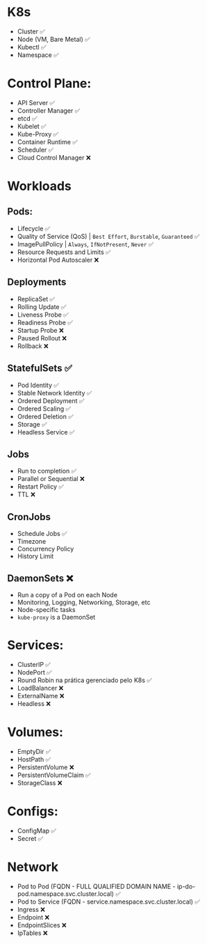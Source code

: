 # K8s
- Cluster ✅
- Node (VM, Bare Metal) ✅
- Kubectl ✅
- Namespace ✅

# Control Plane:
- API Server ✅
- Controller Manager ✅
- etcd ✅
- Kubelet ✅
- Kube-Proxy ✅
- Container Runtime ✅
- Scheduler ✅
- Cloud Control Manager ❌

# Workloads

## Pods:
- Lifecycle ✅
- Quality of Service (QoS) | `Best Effort`, `Burstable`, `Guaranteed` ✅
- ImagePullPolicy | `Always`, `IfNotPresent`, `Never` ✅
- Resource Requests and Limits ✅
- Horizontal Pod Autoscaler ❌

## Deployments
- ReplicaSet ✅
- Rolling Update ✅
- Liveness Probe ✅
- Readiness Probe ✅
- Startup Probe ❌
- Paused Rollout ❌
- Rollback ❌

## StatefulSets ✅
- Pod Identity ✅
- Stable Network Identity ✅
- Ordered Deployment ✅
- Ordered Scaling ✅
- Ordered Deletion ✅
- Storage ✅
- Headless Service ✅

## Jobs
- Run to completion ✅
- Parallel or Sequential ❌
- Restart Policy ✅
- TTL ❌

## CronJobs
- Schedule Jobs ✅
- Timezone
- Concurrency Policy
- History Limit

## DaemonSets ❌
- Run a copy of a Pod on each Node
- Monitoring, Logging, Networking, Storage, etc
- Node-specific tasks
- `kube-proxy` is a DaemonSet

# Services:
- ClusterIP ✅
- NodePort ✅
- Round Robin na prática gerenciado pelo K8s ✅
- LoadBalancer ❌
- ExternalName ❌
- Headless ❌

# Volumes:
- EmptyDir ✅
- HostPath ✅
- PersistentVolume ❌
- PersistentVolumeClaim ✅
- StorageClass ❌

# Configs:
- ConfigMap ✅
- Secret ✅

# Network
- Pod to Pod (FQDN - FULL QUALIFIED DOMAIN NAME - ip-do-pod.namespace.svc.cluster.local) ✅
- Pod to Service (FQDN - service.namespace.svc.cluster.local) ✅
- Ingress ❌
- Endpoint ❌
- EndpointSlices ❌
- IpTables ❌
